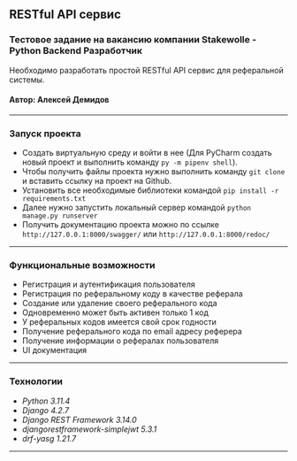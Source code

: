 ## **RESTful API сервис**
### Тестовое задание на вакансию компании Stakewolle - Python Backend Разработчик
Необходимо разработать простой RESTful API сервис для реферальной системы.

#### Автор: Алексей Демидов

---

### Запуск проекта
- Создать виртуальную среду и войти в нее (Для PyCharm создать новый проект и выполнить команду ```py -m pipenv shell```).
- Чтобы получить файлы проекта нужно выполнить команду ```git clone``` и вставить ссылку на проект на Github.<br>
- Установить все необходимые библиотеки командой ```pip install -r requirements.txt```
- Далее нужно запустить локальный сервер командой ```python manage.py runserver```
- Получить документацию проекта можно по ссылке ```http://127.0.0.1:8000/swagger/``` или ```http://127.0.0.1:8000/redoc/```

---

### Функциональные возможности

- Регистрация и аутентификация пользователя
- Регистрация по реферальному коду в качестве реферала	
- Создание или удаление своего реферального кода
- Одновременно может быть активен только 1 код
- У реферальных кодов имеется свой срок годности
- Получение реферального кода по email адресу реферера
- Получение информации о рефералах пользователя
- UI документация

---

### Технологии

- _Python 3.11.4_
- _Django 4.2.7_
- _Django REST Framework 3.14.0_
- _djangorestframework-simplejwt 5.3.1_
- _drf-yasg 1.21.7_

---
